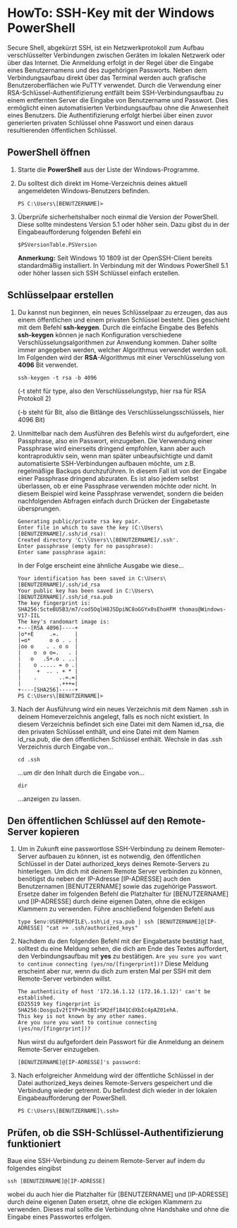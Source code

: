 # HowTo: SSH-Key mit der Windows PowerShell
Secure Shell, abgekürzt SSH, ist ein Netzwerkprotokoll zum Aufbau verschlüsselter Verbindungen zwischen Geräten im lokalen Netzwerk oder über das Internet. Die Anmeldung erfolgt in der Regel über die Eingabe eines Benutzernamens und des zugehörigen Passworts. Neben dem Verbindungsaufbau direkt über das Terminal werden auch grafische Benutzeroberflächen wie PuTTY verwendet.
Durch die Verwendung einer RSA-Schlüssel-Authentifizierung entfällt beim SSH-Verbindungsaufbau zu einem entfernten Server die Eingabe von Benutzername und Passwort. Dies ermöglicht einen automatisierten Verbindungsaufbau ohne die Anwesenheit eines Benutzers. Die Authentifizierung erfolgt hierbei über einen zuvor generierten privaten Schlüssel ohne Passwort und einen daraus resultierenden öffentlichen Schlüssel.

## PowerShell öffnen
1. Starte die **PowerShell** aus der Liste der Windows-Programme.
2. Du solltest dich direkt im Home-Verzeichnis deines aktuell angemeldeten Windows-Benutzers befinden.

	`PS C:\Users\[BENUTZERNAME]>`

3. Überprüfe sicherheitshalber noch einmal die Version der PowerShell. Diese sollte mindestens Version 5.1 oder höher sein. Dazu gibst du in der Eingabeaufforderung folgenden Befehl ein

	`$PSVersionTable.PSVersion`

    **Anmerkung:** Seit Windows 10 1809 ist der OpenSSH-Client bereits standardmäßig installiert. In Verbindung mit der Windows PowerShell 5.1 oder höher lassen sich SSH Schlüssel einfach erstellen.

## Schlüsselpaar erstellen
1. Du kannst nun beginnen, ein neues Schlüsselpaar zu erzeugen, das aus einem öffentlichen und einem privaten Schlüssel besteht. Dies geschieht mit dem Befehl **ssh-keygen**. Durch die einfache Eingabe des Befehls **ssh-keygen** können je nach Konfiguration verschiedene Verschlüsselungsalgorithmen zur Anwendung kommen. Daher sollte immer angegeben werden, welcher Algorithmus verwendet werden soll. Im Folgenden wird der **RSA**-Algorithmus mit einer Verschlüsselung von **4096** Bit verwendet.

	`ssh-keygen -t rsa -b 4096`

	(-t steht für type, also den Verschlüsselungstyp, hier rsa für RSA Protokoll 2)

	(-b steht für Bit, also die Bitlänge des Verschlüsselungsschlüssels, hier 4096 Bit)


2. Unmittelbar nach dem Ausführen des Befehls wirst du aufgefordert, eine Passphrase, also ein Passwort, einzugeben. Die Verwendung einer Passphrase wird einerseits dringend empfohlen, kann aber auch kontraproduktiv sein, wenn man später unbeaufsichtigte und damit automatisierte SSH-Verbindungen aufbauen möchte, um z.B. regelmäßige Backups durchzuführen. In diesem Fall ist von der Eingabe einer Passphrase dringend abzuraten. Es ist also jedem selbst überlassen, ob er eine Passphrase verwenden möchte oder nicht. In diesem Beispiel wird keine Passphrase verwendet, sondern die beiden nachfolgenden Abfragen einfach durch Drücken der Eingabetaste übersprungen.

	```
	Generating public/private rsa key pair.
	Enter file in which to save the key (C:\Users\[BENUTZERNAME]/.ssh/id_rsa):
	Created directory 'C:\\Users\\[BENUTZERNAME]/.ssh'.
	Enter passphrase (empty for no passphrase):
	Enter same passphrase again:
	```

	In der Folge erscheint eine ähnliche Ausgabe wie diese...

	```
	Your identification has been saved in C:\Users\[BENUTZERNAME]/.ssh/id_rsa
	Your public key has been saved in C:\Users\[BENUTZERNAME]/.ssh/id_rsa.pub
	The key fingerprint is:
	SHA256:ScteBU5B3/m7/cod5OqlH8JSDpiNC8oGGYx0sEhoHFM thomas@Windows-V17-IIL
	The key's randomart image is:
	+---[RSA 4096]----+
	|o*+E     .=.     |
	|=o*      o o . . |
	|oo o    . . o o  |
	|    o  o o=.   . |
	|   o   .S+.o . ..|
	|    o ..... = o .|
	|     +  .. . + * |
	|    .       ..=.=|
	|            .+++=|
	+----[SHA256]-----+
	PS C:\Users\[BENUTZERNAME]>
	```

3. Nach der Ausführung wird ein neues Verzeichnis mit dem Namen .ssh in deinem Homeverzeichnis angelegt, falls es noch nicht existiert. In diesem Verzeichnis befindet sich eine Datei mit dem Namen id_rsa, die den privaten Schlüssel enthält, und eine Datei mit dem Namen id_rsa.pub, die den öffentlichen Schlüssel enthält. Wechsle in das .ssh Verzeichnis durch Eingabe von...

	`cd .ssh`

	...um dir den Inhalt durch die Eingabe von...

	`dir`

	...anzeigen zu lassen.

## Den öffentlichen Schlüssel auf den Remote-Server kopieren
1. Um in Zukunft eine passwortlose SSH-Verbindung zu deinem Remoter-Server aufbauen zu können, ist es notwendig, den öffentlichen Schlüssel in der Datei authorized_keys deines Remote-Servers zu hinterlegen. Um dich mit deinem Remote Server verbinden zu können, benötigst du neben der IP-Adresse [IP-ADRESSE] auch den Benutzernamen [BENUTZERNAME] sowie das zugehörige Passwort. Ersetze daher im folgenden Befehl die Platzhalter für [BENUTZERNAME] und [IP-ADRESSE] durch deine eigenen Daten, ohne die eckigen Klammern zu verwenden. Führe anschließend folgenden Befehl aus

    `type $env:USERPROFILE\.ssh\id_rsa.pub | ssh [BENUTZERNAME]@[IP-ADRESSE] "cat >> .ssh/authorized_keys"`

2. Nachdem du den folgenden Befehl mit der Eingabetaste bestätigt hast, solltest du eine Meldung sehen, die dich am Ende des Textes auffordert, den Verbindungsaufbau mit **yes** zu bestätigen. `Are you sure you want to continue connecting (yes/no/[fingerprint])?` Diese Meldung erscheint aber nur, wenn du dich zum ersten Mal per SSH mit dem Remote-Server verbinden willst.

    ```
    The authenticity of host '172.16.1.12 (172.16.1.12)' can't be established.
    ED25519 key fingerprint is SHA256:DosguIv2tIYP+9n3BIrSM2df1841CdXbIc4pAZ01ehA.
    This key is not known by any other names.
    Are you sure you want to continue connecting (yes/no/[fingerprint])?
    ```

    Nun wirst du aufgefordert dein Passwort für die Anmeldung an deinem Remote-Server einzugeben.

    `[BENUTZERNAME]@[IP-ADRESSE]'s password:`

3. Nach erfolgreicher Anmeldung wird der öffentliche Schlüssel in der Datei authorized_keys deines Remote-Servers gespeichert und die Verbindung wieder getrennt. Du befindest dich wieder in der lokalen Eingabeaufforderung der PowerShell.

    `PS C:\Users\[BENUTZERNAME]\.ssh>`

## Prüfen, ob die SSH-Schlüssel-Authentifizierung funktioniert

Baue eine SSH-Verbindung zu deinem Remote-Server auf indem du folgendes eingibst

  `ssh [BENUTZERNAME]@[IP-ADRESSE]`

wobei du auch hier die Platzhalter für [BENUTZERNAME] und [IP-ADRESSE] durch deine eigenen Daten ersetzt, ohne die eckigen Klammern zu verwenden. Dieses mal sollte die Verbindung ohne Handshake und ohne die Eingabe eines Passwortes erfolgen.
